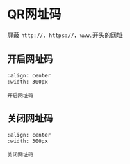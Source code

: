 # QR网址码
屏蔽 `http://`，`https://`，`www.`开头的网址

## 开启网址码
```{figure} ../../../media/platform/3E210010330..png
:align: center
:width: 300px

开启网址码
```

## 关闭网址码
```{figure} ../../../media/platform/3E210010331..png
:align: center
:width: 300px

关闭网址码
```
